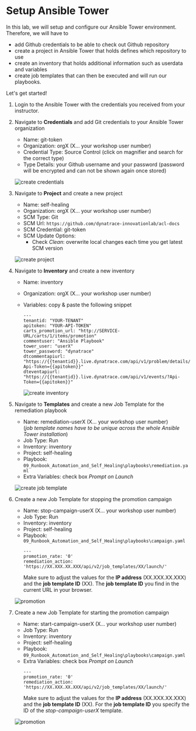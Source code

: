 # Setup Ansible Tower

In this lab, we will setup and configure our Ansible Tower environment.
Therefore, we will have to 
- add Github credentials to be able to check out Github repository
- create a project in Ansible Tower that holds defines which repository to use
- create an inventory that holds additional information such as userdata and variables
- create job templates that can then be executed and will run our playbooks.

Let's get started! 

1. Login to the Ansible Tower with the credentials you received from your instructor.

1. Navigate to **Credentials** and add Git credentials to your Ansible Tower organization
    - Name: git-token
    - Organization: orgX (X... your workshop user number)
    - Credential Type: Source Control (click on magnifier and search for the correct type)
    - Type Details: your Github username and your password (password will be encrypted and can not be shown again once stored)

    ![create credentials](../assets/create-credential.png) 

1. Navigate to **Project** and create a new project
    - Name: self-healing
    - Organization: orgX (X... your workshop user number)
    - SCM Type: Git
    - SCM Url: `https://github.com/dynatrace-innovationlab/acl-docs`
    - SCM Credential: git-token
    - SCM Update Options:
      - Check _Clean_: overwrite local changes each time you get latest SCM version

    ![create project](../assets/create-project.png)

1. Navigate to **Inventory** and create a new inventory
    - Name: inventory
    - Organization: orgX (X... your workshop user number)
    - Variables: copy & paste the following snippet
      ```
      ---
      tenantid: "YOUR-TENANT"
      apitoken: "YOUR-API-TOKEN"
      carts_promotion_url: "http://SERVICE-URL/carts/1/items/promotion"
      commentuser: "Ansible Playbook"
      tower_user: "userX"
      tower_password: "dynatrace"
      dtcommentapiurl: "https://{{tenantid}}.live.dynatrace.com/api/v1/problem/details/{{pid}}/comments?Api-Token={{apitoken}}"
      dteventapiurl: "https://{{tenantid}}.live.dynatrace.com/api/v1/events/?Api-Token={{apitoken}}"
      ```

      ![create inventory](../assets/create-inventory.png)

1. Navigate to **Templates** and create a new Job Template for the remediation playbook
    - Name: remediation-userX (X... your workshop user number) <br>
      (_job template names have to be unique across the whole Ansible Tower installation_)
    - Job Type: Run
    - Inventory: inventory
    - Project: self-healing
    - Playbook: `09_Runbook_Automation_and_Self_Healing\playbooks\remediation.yaml`
    - Extra Variables: check box _Prompt on Launch_ 

    ![create job template](../assets/create-job-template.png)
    
1. Create a new Job Template for stopping the promotion campaign
    - Name: stop-campaign-userX (X... your workshop user number)
    - Job Type: Run
    - Inventory: inventory
    - Project: self-healing
    - Playbook: `09_Runbook_Automation_and_Self_Healing\playbooks\campaign.yaml`
      ```
      ---
      promotion_rate: '0'
      remediation_action: 'https://XX.XXX.XX.XXX/api/v2/job_templates/XX/launch/'
      ```
      Make sure to adjust the values for the **IP address** (XX.XXX.XX.XXX) and the **job template ID** (XX). The **job template ID** you find in the current URL in your browser.

    ![promotion](../assets/ansible-stop-promotion.png)
    
1. Create a new Job Template for starting the promotion campaign
    - Name: start-campaign-userX (X... your workshop user number)
    - Job Type: Run
    - Inventory: inventory
    - Project: self-healing
    - Playbook: `09_Runbook_Automation_and_Self_Healing\playbooks\campaign.yaml`
    - Extra Variables: check box _Prompt on Launch_ 
      ```
      ---
      promotion_rate: '0'
      remediation_action: 'https://XX.XXX.XX.XXX/api/v2/job_templates/XX/launch/'
      ```
      Make sure to adjust the values for the **IP address** (XX.XXX.XX.XXX) and the **job template ID** (XX). For the **job template ID** you specify the ID of the *stop-campaign-userX* template. 

    ![promotion](../assets/ansible-start-promotion.png)

